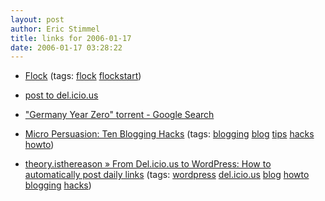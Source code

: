 ```yaml
---
layout: post
author: Eric Stimmel
title: links for 2006-01-17
date: 2006-01-17 03:28:22
--- 
```



* [Flock][]
    (tags: [flock][] [flockstart][])
* [post to del.icio.us][]
* ["Germany Year Zero" torrent - Google Search][]
* [Micro Persuasion: Ten Blogging Hacks][]
    (tags: [blogging][] [blog][] [tips][] [hacks][] [howto][])
* [theory.isthereason » From Del.icio.us to WordPress: How to automatically post daily links][]
    (tags: [wordpress][] [del.icio.us][] [blog][] [howto][] [blogging][] [hacks][])

  [Flock]: http://www.flock.com/
  [flock]: http://del.icio.us/estimmel/flock
  [flockstart]: http://del.icio.us/estimmel/flockstart
  [post to del.icio.us]: http://del.icio.us/doc/dangerous#javascript:location.href='http://del.icio.us/estimmel?v=3&url='+encodeURIComponent(location.href)+'&title='+encodeURIComponent(document.title)
  ["Germany Year Zero" torrent - Google Search]: http://www.google.com/search?q=%22Germany+Year+Zero%22+torrent&hl=en&lr=&start=110&sa=N
  [Micro Persuasion: Ten Blogging Hacks]: http://www.micropersuasion.com/2005/11/ten_blogging_ha.html
  [blogging]: http://del.icio.us/estimmel/blogging
  [blog]: http://del.icio.us/estimmel/blog
  [tips]: http://del.icio.us/estimmel/tips
  [hacks]: http://del.icio.us/estimmel/hacks
  [howto]: http://del.icio.us/estimmel/howto
  [theory.isthereason » From Del.icio.us to WordPress: How to automatically post daily links]: http://theory.isthereason.com/?p=499
  [wordpress]: http://del.icio.us/estimmel/wordpress
  [del.icio.us]: http://del.icio.us/estimmel/del.icio.us

